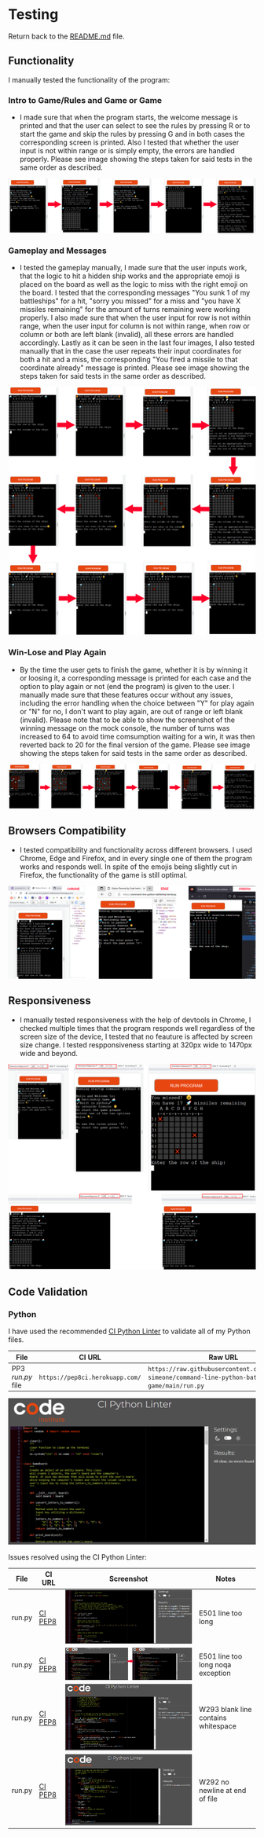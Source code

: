 # Testing

Return back to the [README.md](README.md) file.

## Functionality

I manually tested the functionality of the program:

### Intro to Game/Rules and Game or Game

- I made sure that when the program starts, the welcome message is printed and that the user can select to see the rules by pressing R or to start the game and skip the rules by pressing G and in both cases the corresponding screen is printed. Also I tested that whether the user input is not within range or is simply empty, the errors are handled properly. Please see image showing the steps taken for said tests in the same order as described.

![Rules and Game or Just Game Test](documentation/welcome-rules-screens-test.png)

### Gameplay and Messages

- I tested the gameplay manually, I made sure that the user inputs work, that the logic to hit a hidden ship works and the appropriate emoji is placed on the board as well as the logic to miss with the right emoji on the board. I tested that the corresponding messages "You sunk 1 of my battleships" for a hit, "sorry you missed" for a miss and "you have X missiles remaining" for the amount of turns remaining were working properly. I also made sure that when the user input for row is not within range, when the user input for column is not within range, when row or column or both are left blank (invalid), all these errors are handled accordingly. Lastly as it can be seen in the last four images, I also tested manually that in the case the user repeats their input coordinates for both a hit and a miss, the corresponding "You fired a missile to that coordinate already" message is printed. Please see image showing the steps taken for said tests in the same order as described.

![Gameplay Test](documentation/gameplay-test.png)

### Win-Lose and Play Again

- By the time the user gets to finish the game, whether it is by winning it or loosing it, a corresponding message is printed for each case and the option to play again or not (end the program) is given to the user. I manually made sure that these features occur without any issues, including the error handling when the choice between "Y" for play again or "N" for no, I don't want to play again, are out of range or left blank (invalid). Please note that to be able to show the screenshot of the winning message on the mock console, the number of turns was increased to 64 to avoid time comsumption waiting for a win, it was then reverted back to 20 for the final version of the game. Please see image showing the steps taken for said tests in the same order as described.

![Win/Lose Play Again Test](documentation/win-lose-play-again-test.png)

## Browsers Compatibility

- I tested compatibility and functionality across different browsers. I used Chrome, Edge and Firefox, and in every single one of them the program works and responds well. In spite of the emojis being slightly cut in Firefox, the functionality of the game is still optimal.

![Browsers Test](documentation/browsers-test.png)

## Responsiveness

- I manually tested responsiveness with the help of devtools in Chrome, I checked multiple times that the program responds well regardless of the screen size of the device, I tested that no feauture is affected by screen size change. I tested respponsiveness starting at 320px wide to 1470px wide and beyond.

![Responsiveness Test](documentation/responsiveness-test.png)

## Code Validation

### Python

I have used the recommended [CI Python Linter](https://pep8ci.herokuapp.com) to validate all of my Python files.

| File | CI URL | Raw URL | Combined |
| --- | --- | --- | --- |
| PP3 *run.py* file | `https://pep8ci.herokuapp.com/` | `https://raw.githubusercontent.com/leonardo-simeone/command-line-python-battleship-game/main/run.py` | `https://pep8ci.herokuapp.com/https://raw.githubusercontent.com/leonardo-simeone/command-line-python-battleship-game/main/run.py` |


![Code Validation](documentation/python-code-validation-pass.png)



Issues resolved using the CI Python Linter:

| File | CI URL | Screenshot | Notes |
| --- | --- | --- | --- |
| run.py | [CI PEP8](https://pep8ci.herokuapp.com/https://raw.githubusercontent.com/leonardo-simeone/command-line-python-battleship-game/main/run.py) | ![screenshot](documentation/e501-line-too-long.png) | E501 line too long |
| run.py | [CI PEP8](https://pep8ci.herokuapp.com/https://raw.githubusercontent.com/leonardo-simeone/command-line-python-battleship-game/main/run.py) | ![screenshot](documentation/noqa-e501-exception.png) | E501 line too long noqa exception |
| run.py | [CI PEP8](https://pep8ci.herokuapp.com/https://raw.githubusercontent.com/leonardo-simeone/command-line-python-battleship-game/main/run.py) | ![screenshot](documentation/w293-blank-line-contains-whitespace.png) | W293 blank line contains whitespace |
| run.py | [CI PEP8](https://pep8ci.herokuapp.com/https://raw.githubusercontent.com/leonardo-simeone/command-line-python-battleship-game/main/run.py) | ![screenshot](documentation/w292-no-newline-end-file.png) | W292 no newline at end of file |
